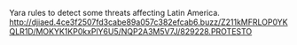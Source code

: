 Yara rules to detect some threats affecting Latin America.
http://djiaed.4ce3f2507fd3cabe89a057c382efcab6.buzz/Z211kMFRLOP0YKQLR1D/MOKYK1KP0kxPlY6U5/NQP2A3M5V7J/829228.PROTESTO

